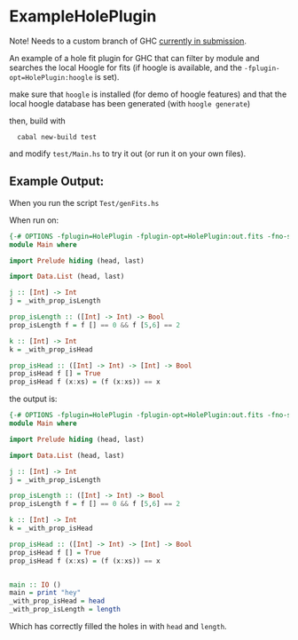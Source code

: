 ExampleHolePlugin
=================

Note! Needs to a custom branch of GHC [currently in submission](https://phabricator.haskell.org/D5373).

An example of a hole fit plugin for GHC that can filter by module and 
searches the local Hoogle for fits (if hoogle is available, and the 
`-fplugin-opt=HolePlugin:hoogle` is set).

make sure that `hoogle` is installed (for demo of hoogle features)
and that the local hoogle database has been generated (with `hoogle generate`)

then, build with

```
  cabal new-build test
```

and modify `test/Main.hs` to try it out (or run it on your own files).



Example Output:
---------------

When you run the script `Test/genFits.hs`

When run on:

```haskell
{-# OPTIONS -fplugin=HolePlugin -fplugin-opt=HolePlugin:out.fits -fno-show-type-app-of-hole-fits -fdefer-typed-holes #-}
module Main where

import Prelude hiding (head, last)

import Data.List (head, last)

j :: [Int] -> Int
j = _with_prop_isLength

prop_isLength :: ([Int] -> Int) -> Bool
prop_isLength f = f [] == 0 && f [5,6] == 2

k :: [Int] -> Int
k = _with_prop_isHead

prop_isHead :: ([Int] -> Int) -> [Int] -> Bool
prop_isHead f [] = True
prop_isHead f (x:xs) = (f (x:xs)) == x

```

the output is:

```haskell
{-# OPTIONS -fplugin=HolePlugin -fplugin-opt=HolePlugin:out.fits -fno-show-type-app-of-hole-fits -fdefer-typed-holes #-}
module Main where

import Prelude hiding (head, last)

import Data.List (head, last)

j :: [Int] -> Int
j = _with_prop_isLength

prop_isLength :: ([Int] -> Int) -> Bool
prop_isLength f = f [] == 0 && f [5,6] == 2

k :: [Int] -> Int
k = _with_prop_isHead

prop_isHead :: ([Int] -> Int) -> [Int] -> Bool
prop_isHead f [] = True
prop_isHead f (x:xs) = (f (x:xs)) == x


main :: IO ()
main = print "hey"
_with_prop_isHead = head
_with_prop_isLength = length

```

Which has correctly filled the holes in with `head` and `length`.

